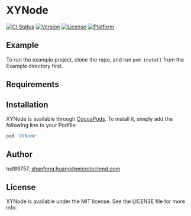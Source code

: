 # XYNode

[![CI Status](https://img.shields.io/travis/hsf89757/XYNode.svg?style=flat)](https://travis-ci.org/hsf89757/XYNode)
[![Version](https://img.shields.io/cocoapods/v/XYNode.svg?style=flat)](https://cocoapods.org/pods/XYNode)
[![License](https://img.shields.io/cocoapods/l/XYNode.svg?style=flat)](https://cocoapods.org/pods/XYNode)
[![Platform](https://img.shields.io/cocoapods/p/XYNode.svg?style=flat)](https://cocoapods.org/pods/XYNode)

## Example

To run the example project, clone the repo, and run `pod install` from the Example directory first.

## Requirements

## Installation

XYNode is available through [CocoaPods](https://cocoapods.org). To install
it, simply add the following line to your Podfile:

```ruby
pod 'XYNode'
```

## Author

hsf89757, shanfeng.huang@microtechmd.com

## License

XYNode is available under the MIT license. See the LICENSE file for more info.
